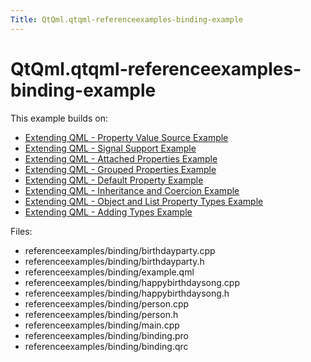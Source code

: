 ```yaml
---
Title: QtQml.qtqml-referenceexamples-binding-example
---
```


# QtQml.qtqml-referenceexamples-binding-example

<span class="subtitle"></span>
<!-- $$$referenceexamples/binding-description -->
<p>This example builds on:</p>
<ul>
<li><a href="https://developer.ubuntu.comapps/qml/sdk-15.04.6/QtQml.referenceexamples-valuesource/">Extending QML - Property Value Source Example</a></li>
<li><a href="https://developer.ubuntu.comapps/qml/sdk-15.04.6/QtQml.referenceexamples-signal/">Extending QML - Signal Support Example</a></li>
<li><a href="https://developer.ubuntu.comapps/qml/sdk-15.04.6/QtQml.referenceexamples-attached/">Extending QML - Attached Properties Example</a></li>
<li><a href="https://developer.ubuntu.comapps/qml/sdk-15.04.6/QtQml.referenceexamples-grouped/">Extending QML - Grouped Properties Example</a></li>
<li><a href="https://developer.ubuntu.comapps/qml/sdk-15.04.6/QtQml.referenceexamples-default/">Extending QML - Default Property Example</a></li>
<li><a href="https://developer.ubuntu.comapps/qml/sdk-15.04.6/QtQml.referenceexamples-coercion/">Extending QML - Inheritance and Coercion Example</a></li>
<li><a href="https://developer.ubuntu.comapps/qml/sdk-15.04.6/QtQml.referenceexamples-properties/">Extending QML - Object and List Property Types Example</a></li>
<li><a href="https://developer.ubuntu.comapps/qml/sdk-15.04.6/QtQml.referenceexamples-adding/">Extending QML - Adding Types Example</a></li>
</ul>
<p>Files:</p>
<ul>
<li>referenceexamples/binding/birthdayparty.cpp</li>
<li>referenceexamples/binding/birthdayparty.h</li>
<li>referenceexamples/binding/example.qml</li>
<li>referenceexamples/binding/happybirthdaysong.cpp</li>
<li>referenceexamples/binding/happybirthdaysong.h</li>
<li>referenceexamples/binding/person.cpp</li>
<li>referenceexamples/binding/person.h</li>
<li>referenceexamples/binding/main.cpp</li>
<li>referenceexamples/binding/binding.pro</li>
<li>referenceexamples/binding/binding.qrc</li>
</ul>
<!-- @@@referenceexamples/binding -->
